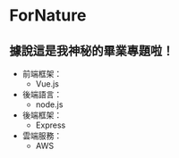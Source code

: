 # ForNature

## 據說這是我神秘的畢業專題啦！

* 前端框架：
  * Vue.js
* 後端語言：
  * node.js
* 後端框架：
  * Express
* 雲端服務：
  * AWS
  
